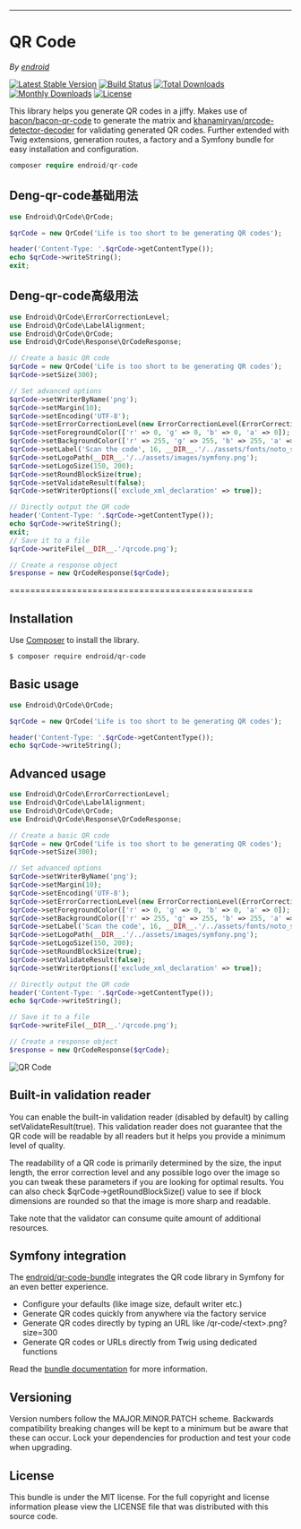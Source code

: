 -----------------
# QR Code

*By [endroid](https://endroid.nl/)*

[![Latest Stable Version](http://img.shields.io/packagist/v/endroid/qr-code.svg)](https://packagist.org/packages/endroid/qr-code)
[![Build Status](http://img.shields.io/travis/endroid/qr-code.svg)](http://travis-ci.org/endroid/qr-code)
[![Total Downloads](http://img.shields.io/packagist/dt/endroid/qr-code.svg)](https://packagist.org/packages/endroid/qr-code)
[![Monthly Downloads](http://img.shields.io/packagist/dm/endroid/qr-code.svg)](https://packagist.org/packages/endroid/qr-code)
[![License](http://img.shields.io/packagist/l/endroid/qr-code.svg)](https://packagist.org/packages/endroid/qr-code)

This library helps you generate QR codes in a jiffy. Makes use of [bacon/bacon-qr-code](https://github.com/Bacon/BaconQrCode)
to generate the matrix and [khanamiryan/qrcode-detector-decoder](https://github.com/khanamiryan/php-qrcode-detector-decoder)
for validating generated QR codes. Further extended with Twig extensions, generation routes, a factory and a
Symfony bundle for easy installation and configuration.

````php
composer require endroid/qr-code
````

## Deng-qr-code基础用法
````php
use Endroid\QrCode\QrCode;

$qrCode = new QrCode('Life is too short to be generating QR codes');

header('Content-Type: '.$qrCode->getContentType());
echo $qrCode->writeString();
exit;
````

## Deng-qr-code高级用法

````php
use Endroid\QrCode\ErrorCorrectionLevel;
use Endroid\QrCode\LabelAlignment;
use Endroid\QrCode\QrCode;
use Endroid\QrCode\Response\QrCodeResponse;

// Create a basic QR code
$qrCode = new QrCode('Life is too short to be generating QR codes');
$qrCode->setSize(300);

// Set advanced options
$qrCode->setWriterByName('png');
$qrCode->setMargin(10);
$qrCode->setEncoding('UTF-8');
$qrCode->setErrorCorrectionLevel(new ErrorCorrectionLevel(ErrorCorrectionLevel::HIGH));
$qrCode->setForegroundColor(['r' => 0, 'g' => 0, 'b' => 0, 'a' => 0]);
$qrCode->setBackgroundColor(['r' => 255, 'g' => 255, 'b' => 255, 'a' => 0]);
$qrCode->setLabel('Scan the code', 16, __DIR__.'/../assets/fonts/noto_sans.otf', LabelAlignment::CENTER);
$qrCode->setLogoPath(__DIR__.'/../assets/images/symfony.png');
$qrCode->setLogoSize(150, 200);
$qrCode->setRoundBlockSize(true);
$qrCode->setValidateResult(false);
$qrCode->setWriterOptions(['exclude_xml_declaration' => true]);

// Directly output the QR code
header('Content-Type: '.$qrCode->getContentType());
echo $qrCode->writeString();
exit;
// Save it to a file
$qrCode->writeFile(__DIR__.'/qrcode.png');

// Create a response object
$response = new QrCodeResponse($qrCode);
````


===============================================

## Installation

Use [Composer](https://getcomposer.org/) to install the library.



``` bash
$ composer require endroid/qr-code
```



## Basic usage

```php
use Endroid\QrCode\QrCode;

$qrCode = new QrCode('Life is too short to be generating QR codes');

header('Content-Type: '.$qrCode->getContentType());
echo $qrCode->writeString();
```

## Advanced usage

```php
use Endroid\QrCode\ErrorCorrectionLevel;
use Endroid\QrCode\LabelAlignment;
use Endroid\QrCode\QrCode;
use Endroid\QrCode\Response\QrCodeResponse;

// Create a basic QR code
$qrCode = new QrCode('Life is too short to be generating QR codes');
$qrCode->setSize(300);

// Set advanced options
$qrCode->setWriterByName('png');
$qrCode->setMargin(10);
$qrCode->setEncoding('UTF-8');
$qrCode->setErrorCorrectionLevel(new ErrorCorrectionLevel(ErrorCorrectionLevel::HIGH));
$qrCode->setForegroundColor(['r' => 0, 'g' => 0, 'b' => 0, 'a' => 0]);
$qrCode->setBackgroundColor(['r' => 255, 'g' => 255, 'b' => 255, 'a' => 0]);
$qrCode->setLabel('Scan the code', 16, __DIR__.'/../assets/fonts/noto_sans.otf', LabelAlignment::CENTER);
$qrCode->setLogoPath(__DIR__.'/../assets/images/symfony.png');
$qrCode->setLogoSize(150, 200);
$qrCode->setRoundBlockSize(true);
$qrCode->setValidateResult(false);
$qrCode->setWriterOptions(['exclude_xml_declaration' => true]);

// Directly output the QR code
header('Content-Type: '.$qrCode->getContentType());
echo $qrCode->writeString();

// Save it to a file
$qrCode->writeFile(__DIR__.'/qrcode.png');

// Create a response object
$response = new QrCodeResponse($qrCode);
```

![QR Code](https://endroid.nl/qr-code/Life%20is%20too%20short%20to%20be%20generating%20QR%20codes.png)

## Built-in validation reader

You can enable the built-in validation reader (disabled by default) by calling
setValidateResult(true). This validation reader does not guarantee that the QR
code will be readable by all readers but it helps you provide a minimum level
of quality.
 
The readability of a QR code is primarily determined by the size, the input
length, the error correction level and any possible logo over the image so you
can tweak these parameters if you are looking for optimal results. You can also
check $qrCode->getRoundBlockSize() value to see if block dimensions are rounded
so that the image is more sharp and readable.

Take note that the validator can consume quite amount of additional resources.

## Symfony integration

The [endroid/qr-code-bundle](https://github.com/endroid/qr-code-bundle)
integrates the QR code library in Symfony for an even better experience.

* Configure your defaults (like image size, default writer etc.)
* Generate QR codes quickly from anywhere via the factory service
* Generate QR codes directly by typing an URL like /qr-code/\<text>.png?size=300
* Generate QR codes or URLs directly from Twig using dedicated functions
 
Read the [bundle documentation](https://github.com/endroid/qr-code-bundle)
for more information.

## Versioning

Version numbers follow the MAJOR.MINOR.PATCH scheme. Backwards compatibility
breaking changes will be kept to a minimum but be aware that these can occur.
Lock your dependencies for production and test your code when upgrading.

## License

This bundle is under the MIT license. For the full copyright and license
information please view the LICENSE file that was distributed with this source code.
